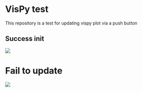 # VisPy test 
This repository is a test for updating vispy plot via a push button
## Success init
<img align="center" src="https://github.com/pictures/UI.PNG" />

# Fail to update  
<img align="center" src="https://github.com/pictures/UI.PNG" />